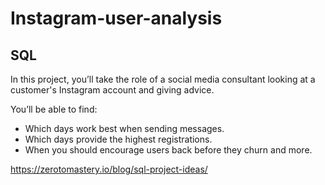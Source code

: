 # Instagram-user-analysis

## SQL

In this project, you’ll take the role of a social media consultant looking at a customer's Instagram account and giving advice.

You’ll be able to find:

- Which days work best when sending messages. 
- Which days provide the highest registrations. 
- When you should encourage users back before they churn and more. 

https://zerotomastery.io/blog/sql-project-ideas/
